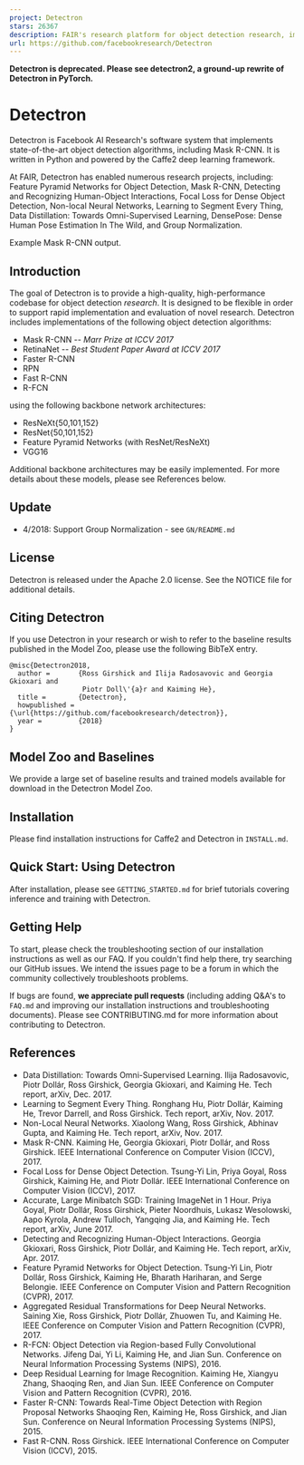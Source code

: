 ```yaml
---
project: Detectron
stars: 26367
description: FAIR's research platform for object detection research, implementing popular algorithms like Mask R-CNN and RetinaNet.
url: https://github.com/facebookresearch/Detectron
---
```


**Detectron is deprecated. Please see detectron2, a ground-up rewrite of Detectron in PyTorch.**

Detectron
=========

Detectron is Facebook AI Research's software system that implements state-of-the-art object detection algorithms, including Mask R-CNN. It is written in Python and powered by the Caffe2 deep learning framework.

At FAIR, Detectron has enabled numerous research projects, including: Feature Pyramid Networks for Object Detection, Mask R-CNN, Detecting and Recognizing Human-Object Interactions, Focal Loss for Dense Object Detection, Non-local Neural Networks, Learning to Segment Every Thing, Data Distillation: Towards Omni-Supervised Learning, DensePose: Dense Human Pose Estimation In The Wild, and Group Normalization.

Example Mask R-CNN output.

Introduction
------------

The goal of Detectron is to provide a high-quality, high-performance codebase for object detection _research_. It is designed to be flexible in order to support rapid implementation and evaluation of novel research. Detectron includes implementations of the following object detection algorithms:

-   Mask R-CNN -- _Marr Prize at ICCV 2017_
-   RetinaNet -- _Best Student Paper Award at ICCV 2017_
-   Faster R-CNN
-   RPN
-   Fast R-CNN
-   R-FCN

using the following backbone network architectures:

-   ResNeXt{50,101,152}
-   ResNet{50,101,152}
-   Feature Pyramid Networks (with ResNet/ResNeXt)
-   VGG16

Additional backbone architectures may be easily implemented. For more details about these models, please see References below.

Update
------

-   4/2018: Support Group Normalization - see `GN/README.md`

License
-------

Detectron is released under the Apache 2.0 license. See the NOTICE file for additional details.

Citing Detectron
----------------

If you use Detectron in your research or wish to refer to the baseline results published in the Model Zoo, please use the following BibTeX entry.

```
@misc{Detectron2018,
  author =       {Ross Girshick and Ilija Radosavovic and Georgia Gkioxari and
                  Piotr Doll\'{a}r and Kaiming He},
  title =        {Detectron},
  howpublished = {\url{https://github.com/facebookresearch/detectron}},
  year =         {2018}
}
```

Model Zoo and Baselines
-----------------------

We provide a large set of baseline results and trained models available for download in the Detectron Model Zoo.

Installation
------------

Please find installation instructions for Caffe2 and Detectron in `INSTALL.md`.

Quick Start: Using Detectron
----------------------------

After installation, please see `GETTING_STARTED.md` for brief tutorials covering inference and training with Detectron.

Getting Help
------------

To start, please check the troubleshooting section of our installation instructions as well as our FAQ. If you couldn't find help there, try searching our GitHub issues. We intend the issues page to be a forum in which the community collectively troubleshoots problems.

If bugs are found, **we appreciate pull requests** (including adding Q&A's to `FAQ.md` and improving our installation instructions and troubleshooting documents). Please see CONTRIBUTING.md for more information about contributing to Detectron.

References
----------

-   Data Distillation: Towards Omni-Supervised Learning. Ilija Radosavovic, Piotr Dollár, Ross Girshick, Georgia Gkioxari, and Kaiming He. Tech report, arXiv, Dec. 2017.
-   Learning to Segment Every Thing. Ronghang Hu, Piotr Dollár, Kaiming He, Trevor Darrell, and Ross Girshick. Tech report, arXiv, Nov. 2017.
-   Non-Local Neural Networks. Xiaolong Wang, Ross Girshick, Abhinav Gupta, and Kaiming He. Tech report, arXiv, Nov. 2017.
-   Mask R-CNN. Kaiming He, Georgia Gkioxari, Piotr Dollár, and Ross Girshick. IEEE International Conference on Computer Vision (ICCV), 2017.
-   Focal Loss for Dense Object Detection. Tsung-Yi Lin, Priya Goyal, Ross Girshick, Kaiming He, and Piotr Dollár. IEEE International Conference on Computer Vision (ICCV), 2017.
-   Accurate, Large Minibatch SGD: Training ImageNet in 1 Hour. Priya Goyal, Piotr Dollár, Ross Girshick, Pieter Noordhuis, Lukasz Wesolowski, Aapo Kyrola, Andrew Tulloch, Yangqing Jia, and Kaiming He. Tech report, arXiv, June 2017.
-   Detecting and Recognizing Human-Object Interactions. Georgia Gkioxari, Ross Girshick, Piotr Dollár, and Kaiming He. Tech report, arXiv, Apr. 2017.
-   Feature Pyramid Networks for Object Detection. Tsung-Yi Lin, Piotr Dollár, Ross Girshick, Kaiming He, Bharath Hariharan, and Serge Belongie. IEEE Conference on Computer Vision and Pattern Recognition (CVPR), 2017.
-   Aggregated Residual Transformations for Deep Neural Networks. Saining Xie, Ross Girshick, Piotr Dollár, Zhuowen Tu, and Kaiming He. IEEE Conference on Computer Vision and Pattern Recognition (CVPR), 2017.
-   R-FCN: Object Detection via Region-based Fully Convolutional Networks. Jifeng Dai, Yi Li, Kaiming He, and Jian Sun. Conference on Neural Information Processing Systems (NIPS), 2016.
-   Deep Residual Learning for Image Recognition. Kaiming He, Xiangyu Zhang, Shaoqing Ren, and Jian Sun. IEEE Conference on Computer Vision and Pattern Recognition (CVPR), 2016.
-   Faster R-CNN: Towards Real-Time Object Detection with Region Proposal Networks Shaoqing Ren, Kaiming He, Ross Girshick, and Jian Sun. Conference on Neural Information Processing Systems (NIPS), 2015.
-   Fast R-CNN. Ross Girshick. IEEE International Conference on Computer Vision (ICCV), 2015.
